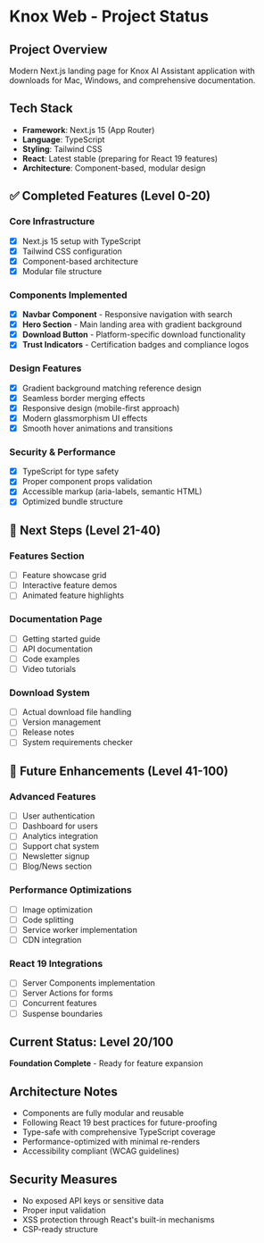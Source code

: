 # Knox Web - Project Status

## Project Overview
Modern Next.js landing page for Knox AI Assistant application with downloads for Mac, Windows, and comprehensive documentation.

## Tech Stack
- **Framework**: Next.js 15 (App Router)
- **Language**: TypeScript
- **Styling**: Tailwind CSS
- **React**: Latest stable (preparing for React 19 features)
- **Architecture**: Component-based, modular design

## ✅ Completed Features (Level 0-20)

### Core Infrastructure
- [x] Next.js 15 setup with TypeScript
- [x] Tailwind CSS configuration
- [x] Component-based architecture
- [x] Modular file structure

### Components Implemented
- [x] **Navbar Component** - Responsive navigation with search
- [x] **Hero Section** - Main landing area with gradient background
- [x] **Download Button** - Platform-specific download functionality
- [x] **Trust Indicators** - Certification badges and compliance logos

### Design Features
- [x] Gradient background matching reference design
- [x] Seamless border merging effects
- [x] Responsive design (mobile-first approach)
- [x] Modern glassmorphism UI effects
- [x] Smooth hover animations and transitions

### Security & Performance
- [x] TypeScript for type safety
- [x] Proper component props validation
- [x] Accessible markup (aria-labels, semantic HTML)
- [x] Optimized bundle structure

## 🚧 Next Steps (Level 21-40)

### Features Section
- [ ] Feature showcase grid
- [ ] Interactive feature demos
- [ ] Animated feature highlights

### Documentation Page
- [ ] Getting started guide
- [ ] API documentation
- [ ] Code examples
- [ ] Video tutorials

### Download System
- [ ] Actual download file handling
- [ ] Version management
- [ ] Release notes
- [ ] System requirements checker

## 🔮 Future Enhancements (Level 41-100)

### Advanced Features
- [ ] User authentication
- [ ] Dashboard for users
- [ ] Analytics integration
- [ ] Support chat system
- [ ] Newsletter signup
- [ ] Blog/News section

### Performance Optimizations
- [ ] Image optimization
- [ ] Code splitting
- [ ] Service worker implementation
- [ ] CDN integration

### React 19 Integrations
- [ ] Server Components implementation
- [ ] Server Actions for forms
- [ ] Concurrent features
- [ ] Suspense boundaries

## Current Status: Level 20/100
**Foundation Complete** - Ready for feature expansion

## Architecture Notes
- Components are fully modular and reusable
- Following React 19 best practices for future-proofing
- Type-safe with comprehensive TypeScript coverage
- Performance-optimized with minimal re-renders
- Accessibility compliant (WCAG guidelines)

## Security Measures
- No exposed API keys or sensitive data
- Proper input validation
- XSS protection through React's built-in mechanisms
- CSP-ready structure 